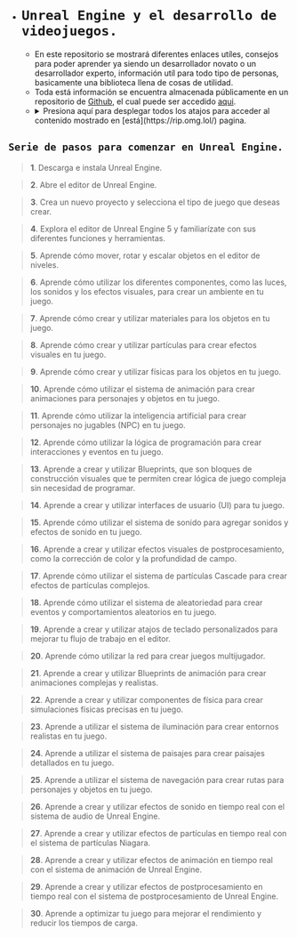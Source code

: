- # `Unreal Engine y el desarrollo de videojuegos.`
  - En este repositorio se mostrará diferentes enlaces utíles, consejos para poder aprender ya siendo un desarrollador novato o un desarrollador experto, información utíl para todo tipo de personas, basicamente una biblioteca llena de cosas de utilidad.
  - Toda está información se encuentra almacenada públicamente en un repositorio de [Github](https://github.com/), el cual puede ser accedido [aqui](https://github.com/ReyMaxx/UnrealEngine).
  - <details><summary> Presiona aquí para desplegar todos los atajos para acceder al contenido mostrado en [está](https://rip.omg.lol/) pagina.</summary>
<p>

</p>
</details>

## `Serie de pasos para comenzar en Unreal Engine.`

> **1**. Descarga e instala Unreal Engine.

> **2**. Abre el editor de Unreal Engine.

> **3**. Crea un nuevo proyecto y selecciona el tipo de juego que deseas crear.

> **4**. Explora el editor de Unreal Engine 5 y familiarízate con sus diferentes funciones y herramientas.

> **5**. Aprende cómo mover, rotar y escalar objetos en el editor de niveles.

> **6**. Aprende cómo utilizar los diferentes componentes, como las luces, los sonidos y los efectos visuales, para crear un ambiente en tu juego.

> **7**. Aprende cómo crear y utilizar materiales para los objetos en tu juego.

> **8**. Aprende cómo crear y utilizar partículas para crear efectos visuales en tu juego.

> **9**. Aprende cómo crear y utilizar físicas para los objetos en tu juego.

> **10**. Aprende cómo utilizar el sistema de animación para crear animaciones para personajes y objetos en tu juego.

> **11**. Aprende cómo utilizar la inteligencia artificial para crear personajes no jugables (NPC) en tu juego.

> **12**. Aprende cómo utilizar la lógica de programación para crear interacciones y eventos en tu juego.

> **13**. Aprende a crear y utilizar Blueprints, que son bloques de construcción visuales que te permiten crear lógica de juego compleja sin necesidad de programar.

> **14**. Aprende a crear y utilizar interfaces de usuario (UI) para tu juego.

> **15**. Aprende cómo utilizar el sistema de sonido para agregar sonidos y efectos de sonido en tu juego.

> **16**. Aprende a crear y utilizar efectos visuales de postprocesamiento, como la corrección de color y la profundidad de campo.

> **17**. Aprende cómo utilizar el sistema de partículas Cascade para crear efectos de partículas complejos.

> **18**. Aprende cómo utilizar el sistema de aleatoriedad para crear eventos y comportamientos aleatorios en tu juego.

> **19**. Aprende a crear y utilizar atajos de teclado personalizados para mejorar tu flujo de trabajo en el editor.

> **20**. Aprende cómo utilizar la red para crear juegos multijugador.

> **21**. Aprende a crear y utilizar Blueprints de animación para crear animaciones complejas y realistas.

> **22**. Aprende a crear y utilizar componentes de física para crear simulaciones físicas precisas en tu juego.

> **23**. Aprende a utilizar el sistema de iluminación para crear entornos realistas en tu juego.

> **24**. Aprende a utilizar el sistema de paisajes para crear paisajes detallados en tu juego.

> **25**. Aprende a utilizar el sistema de navegación para crear rutas para personajes y objetos en tu juego.

> **26**. Aprende a crear y utilizar efectos de sonido en tiempo real con el sistema de audio de Unreal Engine.

> **27**. Aprende a crear y utilizar efectos de partículas en tiempo real con el sistema de partículas Niagara.

> **28**. Aprende a crear y utilizar efectos de animación en tiempo real con el sistema de animación de Unreal Engine.

> **29**. Aprende a crear y utilizar efectos de postprocesamiento en tiempo real con el sistema de postprocesamiento de Unreal Engine.

> **30**. Aprende a optimizar tu juego para mejorar el rendimiento y reducir los tiempos de carga.
